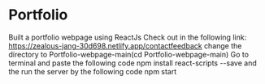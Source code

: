 # Portfolio
Built a portfolio webpage using ReactJs
Check out in the following  link:
https://zealous-jang-30d698.netlify.app/contactfeedback
change the directory to Portfolio-webpage-main(cd Portfolio-webpage-main)
Go to terminal and paste the following code
npm install react-scripts --save
and the run the server by the following code
npm start
